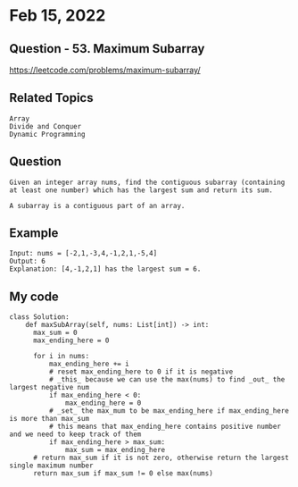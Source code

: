 # Feb 15, 2022
## Question - 53. Maximum Subarray
https://leetcode.com/problems/maximum-subarray/

## Related Topics
    Array
    Divide and Conquer
    Dynamic Programming

## Question
    Given an integer array nums, find the contiguous subarray (containing at least one number) which has the largest sum and return its sum.

    A subarray is a contiguous part of an array.

## Example
    Input: nums = [-2,1,-3,4,-1,2,1,-5,4]
    Output: 6
    Explanation: [4,-1,2,1] has the largest sum = 6.

## My code
```
class Solution:
    def maxSubArray(self, nums: List[int]) -> int:
      max_sum = 0
      max_ending_here = 0

      for i in nums:
          max_ending_here += i
          # reset max_ending_here to 0 if it is negative
          # _this_ because we can use the max(nums) to find _out_ the largest negative num
          if max_ending_here < 0:
              max_ending_here = 0
          # _set_ the max_mum to be max_ending_here if max_ending_here is more than max_sum
          # this means that max_ending_here contains positive number and we need to keep track of them
          if max_ending_here > max_sum:
              max_sum = max_ending_here
      # return max_sum if it is not zero, otherwise return the largest single maximum number
      return max_sum if max_sum != 0 else max(nums)              
```